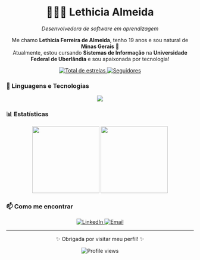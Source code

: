 <h1 align="center">👩🏽‍💻 Lethicia Almeida</h1>

<p align="center"><em>Desenvolvedora de software em aprendizagem</em></p>

<p align="center">
  Me chamo <strong>Lethicia Ferreira de Almeida</strong>, tenho 19 anos e sou natural de <strong>Minas Gerais</strong> 💙<br>
  Atualmente, estou cursando <strong>Sistemas de Informação</strong> na <strong>Universidade Federal de Uberlândia</strong> e sou apaixonada por tecnologia!
</p>

<p align="center">
  <a href="https://github.com/lethicia-almzd?tab=repositories&sort=stargazers">
    <img 
      alt="Total de estrelas" 
      title="Total de estrelas GitHub" 
      src="https://custom-icon-badges.demolab.com/github/stars/lethicia-almzd?color=8A2BE2&style=for-the-badge&labelColor=6A0DAD&logo=star&label=estrelas"
    />
  </a>
  <a href="https://github.com/lethicia-almzd?tab=followers">
    <img 
      alt="Seguidores" 
      title="Me siga no GitHub" 
      src="https://custom-icon-badges.demolab.com/github/followers/lethicia-almzd?color=8A2BE2&labelColor=6A0DAD&style=for-the-badge&logo=github&label=seguidores&logoColor=white"
    />
  </a>
</p>


### 🤖 Linguagens e Tecnologias

<p align="center">
  <img src="https://skillicons.dev/icons?i=html,css,js" />
</p>


### 📊 Estatísticas

<p align="center">
  <img 
    height="180em" 
    src="https://github-readme-stats.vercel.app/api?username=lethicia-almzd&show_icons=true&theme=tokyonight&include_all_commits=true&locale=pt-br" 
  />
  <img 
    height="180em" 
    src="https://github-readme-stats.vercel.app/api/top-langs/?username=lethicia-almzd&theme=tokyonight&layout=compact&custom_title=Tecnologias&langs_count=8" 
  />
</p>


### 📫 Como me encontrar

<p align="center">
  <a href="https://www.linkedin.com/in/lethicia-almeida/">
    <img 
      src="https://img.shields.io/badge/LinkedIn-0077B5?style=for-the-badge&logo=linkedin&logoColor=white" 
      alt="LinkedIn"
    />
  </a>
  <a href="mailto:lethicia.almeida@example.com">
    <img 
      src="https://img.shields.io/badge/Email-D14836?style=for-the-badge&logo=gmail&logoColor=white" 
      alt="Email"
    />
  </a>
</p>

---

<p align="center">✨ Obrigada por visitar meu perfil! ✨</p>
<p align="center">
  <img src="https://komarev.com/ghpvc/?username=lethicia-almzd&color=8A2BE2&style=flat-square" alt="Profile views" />
</p>
